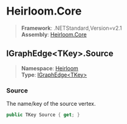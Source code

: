 # Heirloom.Core

> **Framework**: .NETStandard,Version=v2.1  
> **Assembly**: [Heirloom.Core][0]  

## IGraphEdge\<TKey>.Source

> **Namespace**: [Heirloom][0]  
> **Type**: [IGraphEdge\<TKey>][1]  

### Source

The name/key of the source vertex.

```cs
public TKey Source { get; }
```

[0]: ../../../Heirloom.Core.md
[1]: ../IGraphEdge[TKey].md
